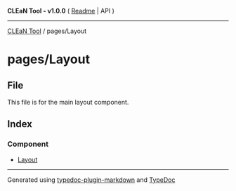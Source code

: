 **CLEaN Tool - v1.0.0** ( [Readme](../../README.md) \| API )

***

[CLEaN Tool](../../modules.md) / pages/Layout

# pages/Layout

## File

This file is for the main layout component.

## Index

### Component

- [Layout](functions/Layout.md)

***

Generated using [typedoc-plugin-markdown](https://www.npmjs.com/package/typedoc-plugin-markdown) and [TypeDoc](https://typedoc.org/)
